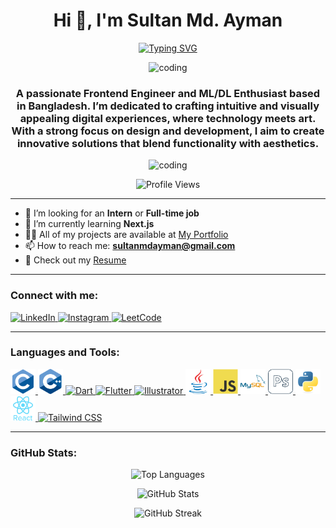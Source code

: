 <h1 align="center">Hi 👋, I'm Sultan Md. Ayman</h1>

<div align="center">
  <a href="https://git.io/typing-svg">
    <img src="https://readme-typing-svg.demolab.com?font=Fira+Code&weight=600&size=24&pause=1000&color=A5BDFD&width=435&lines=Frontend+Engineer;ML%2FDL+Enthusiast;Graphic+Designer;UI%2FUX+Designer" alt="Typing SVG" />
  </a>
</div>

<p align="center">
  <img src="https://i.ibb.co/rKB3wdTN/12063795-4884785.jpg" alt="coding" width="300"/>
</p>

<h3 align="center">
  A passionate Frontend Engineer and ML/DL Enthusiast based in Bangladesh. I’m dedicated to crafting intuitive and visually appealing digital experiences, where technology meets art. With a strong focus on design and development, I aim to create innovative solutions that blend functionality with aesthetics.
</h3>

<div align="center">
  <img src="https://cdn.dribbble.com/users/720555/screenshots/4029449/desk.gif" alt="coding" width="500" height="300"/>
</div>

<p align="center">
  <img src="https://komarev.com/ghpvc/?username=sm-ayman&label=Profile%20views&color=0e75b6&style=flat" alt="Profile Views" />
</p>

---

- 🤝 I’m looking for an **Intern** or **Full-time job**
- 🌱 I’m currently learning **Next.js**
- 👨‍💻 All of my projects are available at [My Portfolio](https://sm-ayman.netlify.app/)
- 📫 How to reach me: **sultanmdayman@gmail.com**
- 📄 Check out my [Resume](https://drive.google.com/file/d/1w9RLj2r5U6AuYYWUvKIF2hLpKu3KJpob/view?usp=sharing)

---

<h3 align="left">Connect with me:</h3>
<p align="left">
  <a href="https://linkedin.com/in/sultan-md-ayman" target="_blank">
    <img src="https://raw.githubusercontent.com/rahuldkjain/github-profile-readme-generator/master/src/images/icons/Social/linked-in-alt.svg" alt="LinkedIn" height="30" width="40" />
  </a>
  <a href="https://instagram.com/sm_ayman" target="_blank">
    <img src="https://raw.githubusercontent.com/rahuldkjain/github-profile-readme-generator/master/src/images/icons/Social/instagram.svg" alt="Instagram" height="30" width="40" />
  </a>
  <a href="https://www.leetcode.com/sm-ayman" target="_blank">
    <img src="https://raw.githubusercontent.com/rahuldkjain/github-profile-readme-generator/master/src/images/icons/Social/leet-code.svg" alt="LeetCode" height="30" width="40" />
  </a>
</p>

---

<h3 align="left">Languages and Tools:</h3>
<p align="left">
  <a href="https://www.cprogramming.com/" target="_blank" rel="noreferrer">
    <img src="https://raw.githubusercontent.com/devicons/devicon/master/icons/c/c-original.svg" alt="C" width="40" height="40"/>
  </a>
  <a href="https://www.w3schools.com/cpp/" target="_blank" rel="noreferrer">
    <img src="https://raw.githubusercontent.com/devicons/devicon/master/icons/cplusplus/cplusplus-original.svg" alt="C++" width="40" height="40"/>
  </a>
  <a href="https://dart.dev" target="_blank" rel="noreferrer">
    <img src="https://www.vectorlogo.zone/logos/dartlang/dartlang-icon.svg" alt="Dart" width="40" height="40"/>
  </a>
  <a href="https://flutter.dev" target="_blank" rel="noreferrer">
    <img src="https://www.vectorlogo.zone/logos/flutterio/flutterio-icon.svg" alt="Flutter" width="40" height="40"/>
  </a>
  <a href="https://www.adobe.com/products/illustrator.html" target="_blank" rel="noreferrer">
    <img src="https://www.vectorlogo.zone/logos/adobe_illustrator/adobe_illustrator-icon.svg" alt="Illustrator" width="40" height="40"/>
  </a>
  <a href="https://www.java.com" target="_blank" rel="noreferrer">
    <img src="https://raw.githubusercontent.com/devicons/devicon/master/icons/java/java-original.svg" alt="Java" width="40" height="40"/>
  </a>
  <a href="https://developer.mozilla.org/en-US/docs/Web/JavaScript" target="_blank" rel="noreferrer">
    <img src="https://raw.githubusercontent.com/devicons/devicon/master/icons/javascript/javascript-original.svg" alt="JavaScript" width="40" height="40"/>
  </a>
  <a href="https://www.mysql.com/" target="_blank" rel="noreferrer">
    <img src="https://raw.githubusercontent.com/devicons/devicon/master/icons/mysql/mysql-original-wordmark.svg" alt="MySQL" width="40" height="40"/>
  </a>
  <a href="https://www.photoshop.com/" target="_blank" rel="noreferrer">
    <img src="https://raw.githubusercontent.com/devicons/devicon/master/icons/photoshop/photoshop-line.svg" alt="Photoshop" width="40" height="40"/>
  </a>
  <a href="https://www.python.org" target="_blank" rel="noreferrer">
    <img src="https://raw.githubusercontent.com/devicons/devicon/master/icons/python/python-original.svg" alt="Python" width="40" height="40"/>
  </a>
  <a href="https://reactjs.org/" target="_blank" rel="noreferrer">
    <img src="https://raw.githubusercontent.com/devicons/devicon/master/icons/react/react-original-wordmark.svg" alt="React" width="40" height="40"/>
  </a>
  <a href="https://tailwindcss.com/" target="_blank" rel="noreferrer">
    <img src="https://www.vectorlogo.zone/logos/tailwindcss/tailwindcss-icon.svg" alt="Tailwind CSS" width="40" height="40"/>
  </a>
</p>

---

<h3 align="left">GitHub Stats:</h3>

<p align="center">
  <img src="https://github-readme-stats.vercel.app/api/top-langs?username=sm-ayman&show_icons=true&locale=en&layout=compact" alt="Top Languages" />
</p>

<p align="center">
  <img src="https://github-readme-stats.vercel.app/api?username=sm-ayman&show_icons=true&locale=en" alt="GitHub Stats" />
</p>

<p align="center">
  <img src="https://github-readme-streak-stats.herokuapp.com/?user=sm-ayman" alt="GitHub Streak" />
</p>
